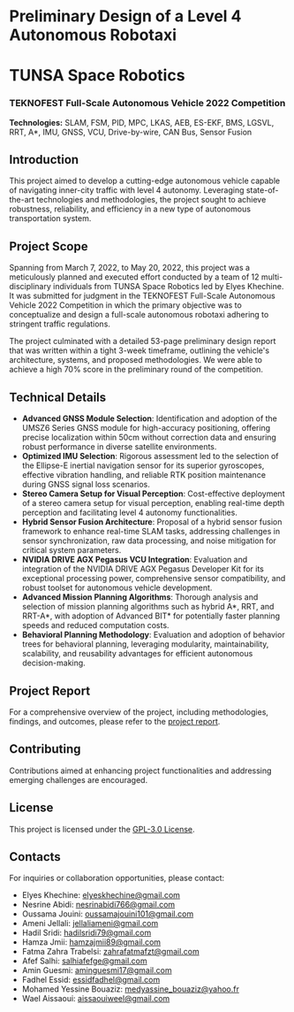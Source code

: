 # Preliminary Design of a Level 4 Autonomous Robotaxi

# TUNSA Space Robotics

### TEKNOFEST Full-Scale Autonomous Vehicle 2022 Competition

**Technologies:** SLAM, FSM, PID, MPC, LKAS, AEB, ES-EKF, BMS, LGSVL, RRT, A*, IMU, GNSS, VCU, Drive-by-wire, CAN Bus, Sensor Fusion

## Introduction

This project aimed to develop a cutting-edge autonomous vehicle capable of navigating inner-city traffic with level 4 autonomy. Leveraging state-of-the-art technologies and methodologies, the project sought to achieve robustness, reliability, and efficiency in a new type of autonomous transportation system.

## Project Scope

Spanning from March 7, 2022, to May 20, 2022, this project was a meticulously planned and executed effort conducted by a team of 12 multi-disciplinary individuals from TUNSA Space Robotics led by Elyes Khechine. It was submitted for judgment in the TEKNOFEST Full-Scale Autonomous Vehicle 2022 Competition in which the primary objective was to conceptualize and design a full-scale autonomous robotaxi adhering to stringent traffic regulations.

The project culminated with a detailed 53-page preliminary design report that was written within a tight 3-week timeframe, outlining the vehicle's architecture, systems, and proposed methodologies. We were able to achieve a high 70% score in the preliminary round of the competition.

## Technical Details

- **Advanced GNSS Module Selection**: Identification and adoption of the UMSZ6 Series GNSS module for high-accuracy positioning, offering precise localization within 50cm without correction data and ensuring robust performance in diverse satellite environments.
- **Optimized IMU Selection**: Rigorous assessment led to the selection of the Ellipse-E inertial navigation sensor for its superior gyroscopes, effective vibration handling, and reliable RTK position maintenance during GNSS signal loss scenarios.
- **Stereo Camera Setup for Visual Perception**: Cost-effective deployment of a stereo camera setup for visual perception, enabling real-time depth perception and facilitating level 4 autonomy functionalities.
- **Hybrid Sensor Fusion Architecture**: Proposal of a hybrid sensor fusion framework to enhance real-time SLAM tasks, addressing challenges in sensor synchronization, raw data processing, and noise mitigation for critical system parameters.
- **NVIDIA DRIVE AGX Pegasus VCU Integration**: Evaluation and integration of the NVIDIA DRIVE AGX Pegasus Developer Kit for its exceptional processing power, comprehensive sensor compatibility, and robust toolset for autonomous vehicle development.
- **Advanced Mission Planning Algorithms**: Thorough analysis and selection of mission planning algorithms such as hybrid A*, RRT, and RRT-A*, with adoption of Advanced BIT* for potentially faster planning speeds and reduced computation costs.
- **Behavioral Planning Methodology**: Evaluation and adoption of behavior trees for behavioral planning, leveraging modularity, maintainability, scalability, and reusability advantages for efficient autonomous decision-making.
  
## Project Report

For a comprehensive overview of the project, including methodologies, findings, and outcomes, please refer to the [project report](https://drive.google.com/file/d/1Q47hzvBo0VdV7HBrr_yuy_-2RK7m12BO/view?usp=sharing).

## Contributing

Contributions aimed at enhancing project functionalities and addressing emerging challenges are encouraged.

## License

This project is licensed under the [GPL-3.0 License](LICENSE).

## Contacts

For inquiries or collaboration opportunities, please contact:

- Elyes Khechine: elyeskhechine@gmail.com
- Nesrine Abidi: nesrinabidi766@gmail.com
- Oussama Jouini: oussamajouini101@gmail.com
- Ameni Jellali: jellaliameni@gmail.com
- Hadil Sridi: hadilsridi79@gmail.com
- Hamza Jmii: hamzajmii89@gmail.com
- Fatma Zahra Trabelsi: zahrafatmafzt@gmail.com
- Afef Salhi: salhiafefge@gmail.com
- Amin Guesmi: aminguesmi17@gmail.com
- Fadhel Essid: essidfadhel@gmail.com
- Mohamed Yessine Bouaziz: medyassine_bouaziz@yahoo.fr
- Wael Aissaoui: aissaouiweel@gmail.com
